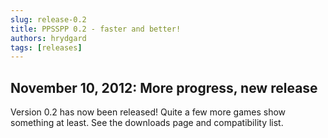 ```yaml
---
slug: release-0.2
title: PPSSPP 0.2 - faster and better!
authors: hrydgard
tags: [releases]
---
```


## November 10, 2012: More progress, new release

Version 0.2 has now been released! Quite a few more games show something at least. See the downloads page and compatibility list.
